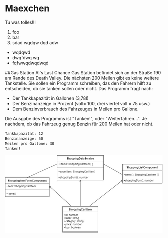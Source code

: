 # Maexchen

Tu was tolles!!!


1. foo
2. bar
3. sdad wqdqw dqd adw 

* wqdqwd
* dwqfdwq wq
* fqfwwqdwqdwqd

##Gas Station
Al's Last Chance Gas Station befindet sich an der Straße 190 am Rande des Death Valley. Die nächsten 200 Meilen gibt es keine weitere Tankstelle. Sie sollen ein Programm schreiben, das den Fahrern hilft zu entscheiden, ob sie tanken sollen oder nicht. Das Programm fragt nach: 

* Der Tankkapazität in Gallonen (3,78l) 
* Der Benzinanzeige in Prozent (voll= 100, drei viertel voll = 75 usw.) 
* Dem Benzinverbrauch des Fahrzeuges in Meilen pro Gallone. 

Die Ausgabe des Programms ist "Tanken!", oder "Weiterfahren...". Je nachdem, ob das Fahrzeug genug Benzin für 200 Meilen hat oder nicht. 

```
Tankkapazität: 12
Benzinanzeige: 50
Meilen pro Gallone: 30
Tanken!
```

![](../../imgs/uml.jpg)
